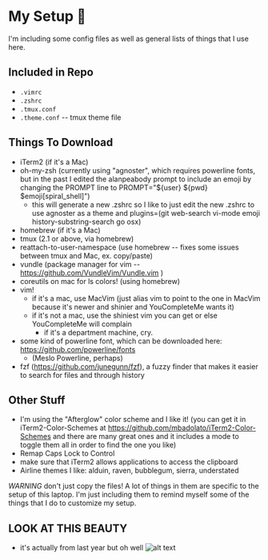 # My Setup 🌟

I'm including some config files as well as general lists of things that I use here.

## Included in Repo
* `.vimrc`
* `.zshrc`
* `.tmux.conf`
* `.theme.conf` -- tmux theme file

## Things To Download
* iTerm2 (if it's a Mac)
* oh-my-zsh (currently using "agnoster", which requires powerline fonts, but in the past I edited the alanpeabody prompt to include an emoji by changing the PROMPT line to PROMPT="${user} ${pwd} $emoji[spiral_shell]")
  * this will generate a new .zshrc so I like to just edit the new .zshrc to use agnoster as a theme and plugins=(git web-search vi-mode emoji history-substring-search go osx)
* homebrew (if it's a Mac)
* tmux (2.1 or above, via homebrew)
* reattach-to-user-namespace (use homebrew -- fixes some issues between tmux and Mac, ex. copy/paste)
* vundle (package manager for vim -- https://github.com/VundleVim/Vundle.vim )
* coreutils on mac for ls colors! (using homebrew)
* vim!
  * if it's a mac, use MacVim (just alias vim to point to the one in MacVim because it's newer and shinier and YouCompleteMe wants it)
  * if it's not a mac, use the shiniest vim you can get or else YouCompleteMe will complain
    * if it's a department machine, cry.
* some kind of powerline font, which can be downloaded here: https://github.com/powerline/fonts
  * (Meslo Powerline, perhaps)
* fzf (https://github.com/junegunn/fzf), a fuzzy finder that makes it easier to search for files and through history

## Other Stuff
* I'm using the "Afterglow" color scheme and I like it! (you can get it in iTerm2-Color-Schemes at https://github.com/mbadolato/iTerm2-Color-Schemes and there are many great ones and it includes a mode to toggle them all in order to find the one you like)
* Remap Caps Lock to Control
* make sure that iTerm2 allows applications to access the clipboard
* Airline themes I like: alduin, raven, bubblegum, sierra, understated

*WARNING* don't just copy the files! A lot of things in them are specific to the setup of this laptop. I'm just including them to remind myself some of the things that I do to customize my setup.

## LOOK AT THIS BEAUTY
* it's actually from last year but oh well
![alt text](https://user-images.githubusercontent.com/12420326/27706897-569c093c-5ce1-11e7-890e-5368744e180d.png)
